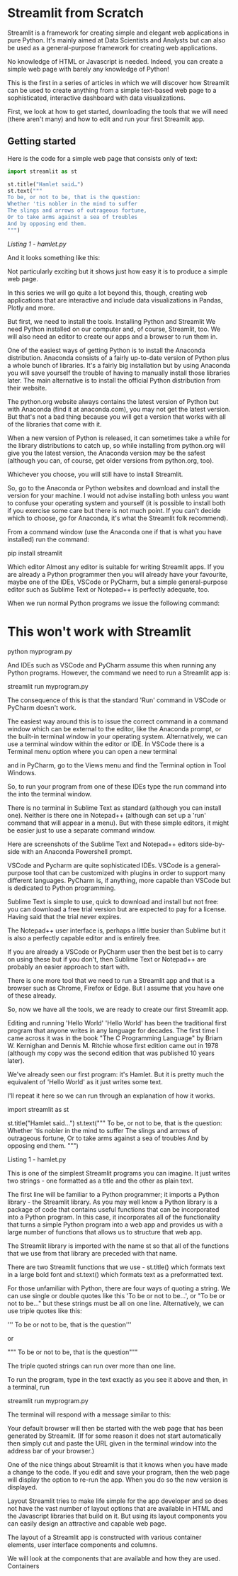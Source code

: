 # Streamlit from Scratch
Streamlit is a framework for creating simple and elegant web applications in pure Python. It's mainly aimed at Data Scientists and Analysts but can also be used as a general-purpose framework for creating web applications.
 
No knowledge of HTML or Javascript is needed. Indeed, you can create a simple web page with barely any knowledge of Python!

This is the first in a series of articles in which we will discover how Streamlit can be used to create anything from a simple text-based web page to a sophisticated, interactive dashboard with data visualizations. 

First, we look at how to get started, downloading the tools that we will need (there aren't many) and how to edit and run your first Streamlit app.


## Getting started

Here is the code for a simple web page that consists only of text:

```` Python
import streamlit as st

st.title("Hamlet said…")
st.text("""
To be, or not to be, that is the question:
Whether 'tis nobler in the mind to suffer
The slings and arrows of outrageous fortune,
Or to take arms against a sea of troubles
And by opposing end them.
""")
````

_Listing 1 - hamlet.py_

And it looks something like this:


Not particularly exciting but it shows just how easy it is to produce a simple web page. 

In this series we will go quite a lot beyond this, though, creating web applications that are interactive and include data visualizations in Pandas, Plotly and more.

But first, we need to install the tools.
Installing Python and Streamlit
We need Python installed on our computer and, of course, Streamlit, too. We will also need an editor to create our apps and a browser to run them in.

One of the easiest ways of getting Python is to install the Anaconda distribution. Anaconda consists of a fairly up-to-date version of Python plus a whole bunch of libraries. It's a fairly big installation but by using Anaconda you will save yourself the trouble of having to manually install those libraries later. The main alternative is to install the official Python distribution from their website.

The python.org website always contains the latest version of Python but with Anaconda (find it at anaconda.com), you may not get the latest version. But that's not a bad thing because you will get a version that works with all of the libraries that come with it. 

When a new version of Python is released, it can sometimes take a while for the library distributions to catch up, so while installing from python.org will give you the latest version, the Anaconda version may be the safest (although you can, of course, get older versions from python.org, too).

Whichever you choose, you will still have to install Streamlit.

So, go to the Anaconda or Python websites and download and install the version for your machine. I would not advise installing both unless you want to confuse your operating system and yourself (it is possible to install both if you exercise some care but there is not much point. If you can't decide which to choose, go for Anaconda, it's what the Streamlit folk recommend).

From a command window (use the Anaconda one if that is what you have installed) run the command:

pip install streamlit


Which editor
Almost any editor is suitable for writing Streamlit apps. If you are already a Python programmer then you will already have your favourite, maybe one of the IDEs, VSCode or PyCharm, but a simple general-purpose editor such as Sublime Text or Notepad++ is perfectly adequate, too.

When we run normal Python programs we issue the following command:

# This won't work with Streamlit
python myprogram.py 	


And IDEs such as VSCode and PyCharm assume this when running any Python programs. However, the command we need to run a Streamlit app is:

streamlit run myprogram.py


The consequence of this is that the standard 'Run' command in VSCode or PyCharm doesn't work. 

The easiest way around this is to issue the correct command in a command window which can be external to the editor, like the Anaconda prompt, or the built-in terminal window in your operating system. Alternatively, we can use a terminal window within the editor or IDE. In VSCode there is a Terminal menu option where you can open a new terminal



 and in PyCharm, go to the Views menu and find the Terminal option in Tool Windows.



So, to run your program from one of these IDEs type the run command into the into the terminal window.

There is no terminal in Sublime Text as standard (although you can install one). Neither is there one in Notepad++ (although can set up a 'run' command that will appear in a menu). But with these simple editors, it might be easier just to use a separate command window.

Here are screenshots of the Sublime Text and Notepad++ editors side-by-side with an Anaconda Powershell prompt.





VSCode and Pycharm are quite sophisticated IDEs. VSCode is a general-purpose tool that can be customized with plugins in order to support many different languages. PyCharm is, if anything, more capable than VSCode but is dedicated to Python programming.

Sublime Text is simple to use, quick to download and install but not free: you can download a free trial version but are expected to pay for a license. Having said that the trial never expires.

The Notepad++ user interface is, perhaps a little busier than Sublime but it is also a perfectly capable editor and is entirely free.

If you are already a VSCode or PyCharm user then the best bet is to carry on using these but if you don't, then Sublime Text or Notepad++ are probably an easier approach to start with.

There is one more tool that we need to run a Streamlit app and that is a browser such as Chrome, Firefox or Edge. But I assume that you have one of these already.

So, now we have all the tools, we are ready to create our first Streamlit app.

Editing and running 'Hello World'
'Hello World' has been the traditional first program that anyone writes in any language for decades. The first time I came across it was in the book "The C Programming Language" by Briam W. Kernighan and Dennis M. Ritchie whose first edition came out in 1978 (although my copy was the second edition that was published 10 years later).

We've already seen our first program: it's Hamlet. But it is pretty much the equivalent of 'Hello World' as it just writes some text.

I'll repeat it here so we can run through an explanation of how it works.

import streamlit as st

st.title("Hamlet said…")
st.text("""
To be, or not to be, that is the question:
Whether 'tis nobler in the mind to suffer
The slings and arrows of outrageous fortune,
Or to take arms against a sea of troubles
And by opposing end them.
""")


Listing 1 - hamlet.py

This is one of the simplest Streamlit programs you can imagine. It just writes two strings - one formatted as a title and the other as plain text.

The first line will be familiar to a Python programmer; it imports a Python library - the Streamlit library. As you may well know a Python library is a package of code that contains useful functions that can be incorporated into a Python program. In this case, it incorporates all of the functionality that turns a simple Python program into a web app and provides us with a large number of functions that allows us to structure that web app.

The Streamlit library is imported with the name st so that all of the functions that we use from that library are preceded with that name.

There are two Streamlit functions that we use - st.title() which formats text in a large bold font and st.text() which formats text as a preformatted text.

For those unfamiliar with Python, there are four ways of quoting a string. We can use single or  double quotes like this 'To be or not to be...', or "To be or not to be..." but these strings must be all on one line. Alternatively, we can use triple quotes like this:

''' To be or not to be,
   that is the question'''

or

""" To be or not to be,
     that is the question"""

The triple quoted strings can run over more than one line.

To run the program, type in the text exactly as you see it above and then, in a terminal, run

streamlit run myprogram.py


The terminal will respond with a message similar to this:




Your default browser will then be started with the web page that has been generated by Streamlit. (If for some reason it does not start automatically then simply cut and paste the URL given in the terminal window into the address bar of your browser.)

One of the nice things about Streamlit is that it knows when you have made a change to the code. If you edit and save your program, then the web page will display the option to re-run the app. When you do so the new version is displayed.

Layout
Streamlit tries to make life simple for the app developer and so does not have the vast number of layout options that are available in HTML and the Javascript libraries that build on it. But using its layout components you can easily design an attractive and capable web page.

The layout of a Streamlit app is constructed with various container elements, user interface components and columns.

We will look at the components that are available and how they are used.
Containers


